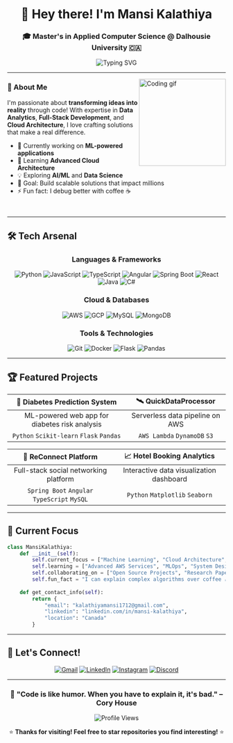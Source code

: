 <div align="center">
  
# 👋 Hey there! I'm Mansi Kalathiya
### 🎓 Master's in Applied Computer Science @ Dalhousie University 🇨🇦

<img src="https://readme-typing-svg.herokuapp.com?font=Fira+Code&pause=1000&color=6366F1&center=true&vCenter=true&width=700&lines=Full-Stack+Developer;Data+Analytics+%7C+Machine+Learning+Enthusiast;AWS+%26+GCP+Cloud+Architect;Always+Learning+%26+Growing!" alt="Typing SVG" />

</div>

---

<img align="right" height="200" src="https://media.giphy.com/media/L1R1tvI9svkIWwpVYr/giphy.gif" alt="Coding gif" />

### 🚀 About Me

I'm passionate about **transforming ideas into reality** through code! With expertise in **Data Analytics**, **Full-Stack Development**, and **Cloud Architecture**, I love crafting solutions that make a real difference.

- 🔭 Currently working on **ML-powered applications**
- 🌱 Learning **Advanced Cloud Architecture** 
- 💡 Exploring **AI/ML** and **Data Science**
- 🎯 Goal: Build scalable solutions that impact millions
- ⚡ Fun fact: I debug better with coffee ☕

<br clear="right"/>

---

## 🛠️ Tech Arsenal

<div align="center">

### Languages & Frameworks
![Python](https://img.shields.io/badge/Python-3776AB?style=for-the-badge&logo=python&logoColor=white)
![JavaScript](https://img.shields.io/badge/JavaScript-F7DF1E?style=for-the-badge&logo=javascript&logoColor=black)
![TypeScript](https://img.shields.io/badge/TypeScript-007ACC?style=for-the-badge&logo=typescript&logoColor=white)
![Angular](https://img.shields.io/badge/Angular-DD0031?style=for-the-badge&logo=angular&logoColor=white)
![Spring Boot](https://img.shields.io/badge/Spring_Boot-6DB33F?style=for-the-badge&logo=spring&logoColor=white)
![React](https://img.shields.io/badge/React-20232A?style=for-the-badge&logo=react&logoColor=61DAFB)
![Java](https://img.shields.io/badge/Java-ED8B00?style=for-the-badge&logo=openjdk&logoColor=white)
![C#](https://img.shields.io/badge/C%23-239120?style=for-the-badge&logo=c-sharp&logoColor=white)

### Cloud & Databases
![AWS](https://img.shields.io/badge/AWS-232F3E?style=for-the-badge&logo=amazon-aws&logoColor=white)
![GCP](https://img.shields.io/badge/Google_Cloud-4285F4?style=for-the-badge&logo=google-cloud&logoColor=white)
![MySQL](https://img.shields.io/badge/MySQL-4479A1?style=for-the-badge&logo=mysql&logoColor=white)
![MongoDB](https://img.shields.io/badge/MongoDB-4EA94B?style=for-the-badge&logo=mongodb&logoColor=white)

### Tools & Technologies
![Git](https://img.shields.io/badge/Git-F05032?style=for-the-badge&logo=git&logoColor=white)
![Docker](https://img.shields.io/badge/Docker-2496ED?style=for-the-badge&logo=docker&logoColor=white)
![Flask](https://img.shields.io/badge/Flask-000000?style=for-the-badge&logo=flask&logoColor=white)
![Pandas](https://img.shields.io/badge/Pandas-150458?style=for-the-badge&logo=pandas&logoColor=white)

</div>

---

## 🏆 Featured Projects

<div align="center">

| 🧬 **Diabetes Prediction System** | 🛰️ **QuickDataProcessor** |
|:---:|:---:|
| ML-powered web app for diabetes risk analysis | Serverless data pipeline on AWS |
| `Python` `Scikit-learn` `Flask` `Pandas` | `AWS Lambda` `DynamoDB` `S3` |

| 🔗 **ReConnect Platform** | 📈 **Hotel Booking Analytics** |
|:---:|:---:|
| Full-stack social networking platform | Interactive data visualization dashboard |
| `Spring Boot` `Angular` `TypeScript` `MySQL` | `Python` `Matplotlib` `Seaborn` |

</div>

---


## 🎯 Current Focus

```python
class MansiKalathiya:
    def __init__(self):
        self.current_focus = ["Machine Learning", "Cloud Architecture", "Data Analytics"]
        self.learning = ["Advanced AWS Services", "MLOps", "System Design"]
        self.collaborating_on = ["Open Source Projects", "Research Papers"]
        self.fun_fact = "I can explain complex algorithms over coffee ☕"
    
    def get_contact_info(self):
        return {
            "email": "kalathiyamansi1712@gmail.com",
            "linkedin": "linkedin.com/in/mansi-kalathiya",
            "location": "Canada"
        }
```

---


## 🌟 Let's Connect!

<div align="center">

[![Gmail](https://img.shields.io/badge/Gmail-D14836?style=for-the-badge&logo=gmail&logoColor=white)](mailto:kalathiyamansi1712@gmail.com)
[![LinkedIn](https://img.shields.io/badge/LinkedIn-0077B5?style=for-the-badge&logo=linkedin&logoColor=white)](https://www.linkedin.com/in/mansi-kalathiya](https://www.linkedin.com/in/mansi-kalathiya-251ba6241/))
[![Instagram](https://img.shields.io/badge/Instagram-E4405F?style=for-the-badge&logo=instagram&logoColor=white)](https://www.instagram.com/yourhandle/)
[![Discord](https://img.shields.io/badge/Discord-7289DA?style=for-the-badge&logo=discord&logoColor=white)](https://discordapp.com/users/yourdiscordid)

</div>

---

<div align="center">
  
### 💫 "Code is like humor. When you have to explain it, it's bad." – Cory House

![Profile Views](https://komarev.com/ghpvc/?username=yourusername&color=blueviolet&style=for-the-badge)

⭐ **Thanks for visiting! Feel free to star repositories you find interesting!** ⭐

</div>
